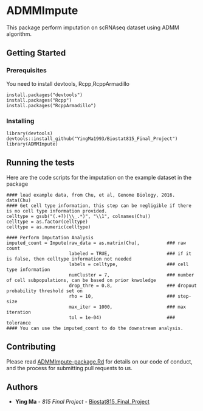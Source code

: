 # ADMMImpute
This package perform imputation on scRNAseq dataset using ADMM algorithm. 
## Getting Started
### Prerequisites
You need to install devtools, Rcpp,RcppArmadillo

```
install.packages("devtools")
install.packages("Rcpp")
install.packages("RcppArmadillo")
```

### Installing
```
library(devtools)
devtools::install_github("YingMa1993/Biostat815_Final_Project")
library(ADMMImpute)

```
## Running the tests
Here are the code scripts for the imputation on the example dataset in the package
```
#### load example data, from Chu, et al, Genome Biology, 2016.
data(Chu)
#### Get cell type information, this step can be negligible if there is no cell type information provided. 
celltype = gsub("(.+?)(\\_.*)", "\\1", colnames(Chu))
celltype = as.factor(celltype)
celltype = as.numeric(celltype)

```
```
#### Perform Imputation Analysis
imputed_count = Impute(raw_data = as.matrix(Chu),          ### raw count
                       labeled = TRUE,                     ### if it is false, then celltype information not needed
                       labels = celltype,                  ### cell type information
                       numCluster = 7,                     ### number of cell subpopulations, can be based on prior knwoledge
                       drop_thre = 0.8,                    ### dropout probability threshold set on
                       rho = 10,                           ### step-size
                       max_iter = 1000,                    ### max iteration
                       tol = 1e-04)                        ### tolerance
#### You can use the imputed_count to do the downstream analysis.

```
## Contributing

Please read [ADMMImpute-package.Rd](https://github.com/YingMa0107/Biostat815_Final_Project/man) for details on our code of conduct, and the process for submitting pull requests to us.

## Authors

* **Ying Ma** - *815 Final Project* - [Biostat815_Final_Project](https://github.com/YingMa0107/Biostat815_Final_Project)
